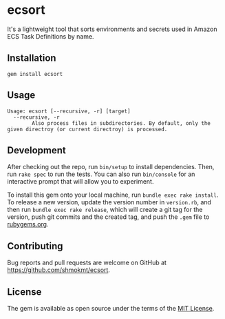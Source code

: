 # ecsort

It's a lightweight tool that sorts environments and secrets used in Amazon ECS Task Definitions by name.

## Installation

```
gem install ecsort
```

## Usage

```
Usage: ecsort [--recursive, -r] [target]
  --recursive, -r
        Also process files in subdirectories. By default, only the given directroy (or current directroy) is processed.
```


## Development

After checking out the repo, run `bin/setup` to install dependencies. Then, run `rake spec` to run the tests. You can also run `bin/console` for an interactive prompt that will allow you to experiment.

To install this gem onto your local machine, run `bundle exec rake install`. To release a new version, update the version number in `version.rb`, and then run `bundle exec rake release`, which will create a git tag for the version, push git commits and the created tag, and push the `.gem` file to [rubygems.org](https://rubygems.org).

## Contributing

Bug reports and pull requests are welcome on GitHub at https://github.com/shmokmt/ecsort.

## License

The gem is available as open source under the terms of the [MIT License](https://opensource.org/licenses/MIT).
